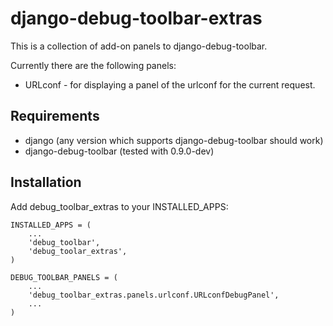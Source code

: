 django-debug-toolbar-extras
===========================

This is a collection of add-on panels to django-debug-toolbar.

Currently there are the following panels:

 * URLconf - for displaying a panel of the urlconf for the current request.


Requirements
------------

 * django (any version which supports django-debug-toolbar should work)
 * django-debug-toolbar (tested with 0.9.0-dev)


Installation
------------

Add debug_toolbar_extras to your INSTALLED_APPS:

    INSTALLED_APPS = (
        ...
        'debug_toolbar',
        'debug_toolar_extras',
    )

    DEBUG_TOOLBAR_PANELS = (
        ...
        'debug_toolbar_extras.panels.urlconf.URLconfDebugPanel',
        ...
    )
